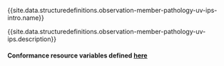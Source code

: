 {{site.data.structuredefinitions.observation-member-pathology-uv-ips-intro.name}}

{{site.data.structuredefinitions.observation-member-pathology-uv-ips.description}}

#### Conformance resource variables defined [here](http://wiki.hl7.org/index.php?title=IG_Publisher_Documentation#Jekyll)
